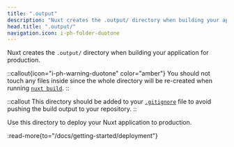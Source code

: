 ```yaml
---
title: ".output"
description: "Nuxt creates the .output/ directory when building your application for production."
head.title: ".output/"
navigation.icon: i-ph-folder-duotone
---
```


Nuxt creates the `.output/` directory when building your application for production.

::callout{icon="i-ph-warning-duotone" color="amber"}
You should not touch any files inside since the whole directory will be re-created when running [`nuxt build`](/docs/api/commands/build).
::

::callout
This directory should be added to your [`.gitignore`](/docs/guide/directory-structure/gitignore) file to avoid pushing the build output to your repository.
::

Use this directory to deploy your Nuxt application to production.

:read-more{to="/docs/getting-started/deployment"}
